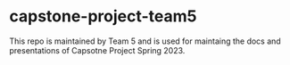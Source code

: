 # capstone-project-team5
This repo is maintained by Team 5 and is used for maintaing the docs and presentations of Capsotne Project Spring 2023.
